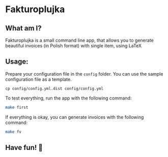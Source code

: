 # Fakturoplujka

## What am I?

Fakturoplujka is a small command line app, that allows you to generate beautiful 
invoices (in Polish format) with single item, using LaTeX

## Usage:

Prepare your configuration file in the ``config`` folder. You can use the sample
configuration file as a template.

```
cp config/config.yml.dist config/config.yml
```


To test everything, run the app with the following command:

```bash
make first
```

If everything is okay, you can generate invoices with the following command:

```bash
make fv
```

## Have fun! 🥳
